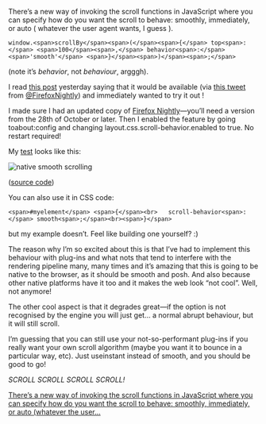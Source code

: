 There’s a new way of invoking the scroll functions in JavaScript where you can
specify how do you want the scroll to behave: smoothly, immediately, or auto (
whatever the user agent wants, I guess
).


`window.<span>scrollBy</span><span>(</span><span>{</span> top<span>:</span> <span>100</span><span>,</span> behavior<span>:</span> <span>'smooth'</span> <span>}</span><span>)</span><span>;</span>`

(note it’s *behavior*, not *behaviour*, argggh).

I read [this post][1] yesterday saying that it would be available (via 
[this tweet][2] from [@FirefoxNightly][3]) and immediately wanted to try it out
!

I made sure I had an updated copy of [Firefox Nightly][4]—you’ll need a
version from the 28th of October or later. Then I enabled the feature by going 
toabout:config and changing layout.css.scroll-behavior.enabled to true. No
restart required!

My [test][5] looks like this:

![native smooth scrolling][6]

([source code][7])

You can also use it in CSS code:


`<span>#myelement</span> <span>{</span><br>
  scroll-behavior<span>:</span> smooth<span>;</span><br><span>}</span>`

but my example doesn’t. Feel like building one yourself? :)

The reason why I’m so excited about this is that I’ve had to implement this
behaviour with plug-ins and what nots that tend to interfere with the rendering 
pipeline many, many times and it’s amazing that this is going to be native to 
the browser, as it should be smooth and posh. And also because other native 
platforms have it too and it makes the web look “not cool”. Well, not anymore!

The other cool aspect is that it degrades great—if the option is not
recognised by the engine you will just get… a normal abrupt behaviour, but it 
will still scroll.

I’m guessing that you can still use your not-so-performant plug-ins if you
really want your own scroll algorithm (maybe you want it to bounce in a 
particular way, etc). Just useinstant instead of smooth, and you should be good
to go!

*SCROLL SCROLL SCROLL SCROLL!*


[There’s a new way of invoking the scroll functions in JavaScript where you can specify how do you want the scroll to behave: smoothly, immediately, or auto (whatever the user...][8]


 [1]: https://groups.google.com/forum/#!msg/mozilla.dev.platform/tUfNZu3GpMQ/nIocFkImYSAJ
 [2]: https://twitter.com/FirefoxNightly/status/527016504798085120
 [3]: https://twitter.com/FirefoxNightly/
 [4]: http://nightly.mozilla.org/
 [5]: http://sole.github.io/test_cases/smooth_scrolling/
 [6]: img/smooth_scrolling.gif
 [7]: https://github.com/sole/test_cases/tree/gh-pages/smooth_scrolling

 [8]: http://soledadpenades.com/2014/10/29/native-smooth-scrolling-with-js/ " Native smooth scrolling with JS"